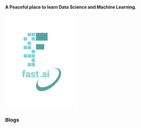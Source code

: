 #### **A Peaceful place to learn Data Science and Machine Learning.** 

![Image of fast.ai logo](images/logo.png)


### Blogs 
 

